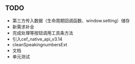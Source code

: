 ## TODO

- 第三方传入数据（生命周期回调函数、window.setting）储存
- 新需求补全
- 完成处理等按钮调用工具条方法
- 引入cef_native_api_v3.14
- cleanSpeakingnumbersExt
- 文档
- 单元测试
